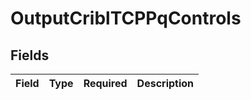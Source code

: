 # OutputCriblTCPPqControls


## Fields

| Field       | Type        | Required    | Description |
| ----------- | ----------- | ----------- | ----------- |